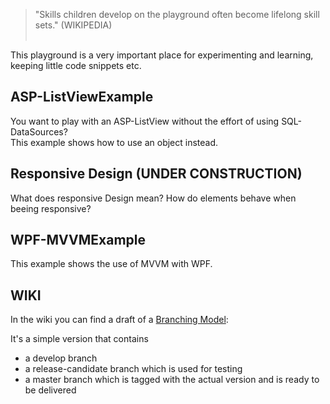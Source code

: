 
>"Skills children develop on the playground often become lifelong skill sets." (WIKIPEDIA)
<br><br>

This playground is a very important place for experimenting and learning, keeping little code snippets etc.

## ASP-ListViewExample

You want to play with an ASP-ListView without the effort of using SQL-DataSources? <br>
This example shows how to use an object instead.

## Responsive Design (UNDER CONSTRUCTION)

What does responsive Design mean? How do elements behave when beeing responsive? <br>

## WPF-MVVMExample

This example shows the use of MVVM with WPF.

## WIKI

In the wiki you can find a draft of a [Branching Model](Branching-Model):<br>

It's a simple version that contains 
* a develop branch
* a release-candidate branch which is used for testing
* a master branch which is tagged with the actual version and is ready to be delivered

